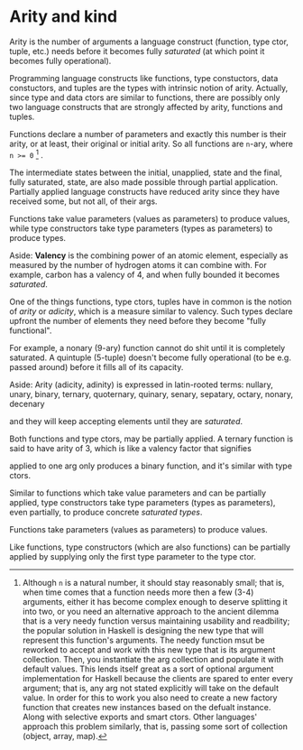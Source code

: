 # Arity and kind

Arity is the number of arguments a language construct (function, type ctor, tuple, etc.) needs before it becomes fully *saturated* (at which point it becomes fully operational).

Programming language constructs like functions, type constuctors, data constuctors, and tuples are the types with intrinsic notion of arity. Actually, since type and data ctors are similar to functions, there are possibly only two language constructs that are strongly affected by arity, functions and tuples.

Functions declare a number of parameters and exactly this number is their arity, or at least, their original or initial arity. So all functions are `n`-ary, where `n >= 0` [^1] .

The intermediate states between the initial, unapplied, state and the final, fully saturated, state, are also made possible through partial application. Partially applied language constructs have reduced arity since they have received some, but not all, of their args.



Functions take value parameters (values as parameters) to produce values, while type constructors take type parameters (types as parameters) to produce types.

Aside: **Valency** is the combining power of an atomic element, especially as measured by the number of hydrogen atoms it can combine with. For example, carbon has a valency of 4, and when fully bounded it becomes *saturated*.

One of the things functions, type ctors, tuples have in common is the notion of *arity* or *adicity*, which is a measure similar to valency. Such types declare upfront the number of elements they need before they become "fully functional".

For example, a nonary (9-ary) function cannot do shit until it is completely saturated. A quintuple (5-tuple) doesn't become fully operational (to be e.g. passed around) before it fills all of its capacity.

Aside: Arity (adicity, adinity) is expressed in latin-rooted terms: nullary, unary, binary, ternary, quoternary, quinary, senary, sepatary, octary, nonary, decenary

and they will keep accepting elements until they are *saturated*.


Both functions and type ctors, may be partially applied. A ternary function is said to have arity of 3, which is like a valency factor that signifies 



applied to one arg only produces a binary function, and it's similar with type ctors. 

Similar to functions which take value parameters and can be partially applied, type constructors take type parameters (types as parameters), even partially, to produce concrete *saturated types*.



Functions take parameters (values as parameters) to produce values. 

Like functions, type constructors (which are also functions) can be partially applied by supplying only the first type parameter to the type ctor.





[^1]: Although `n` is a natural number, it should stay reasonably small; that is, when time comes that a function needs more then a few (3-4) arguments, either it has become complex enough to deserve splitting it into two, or you need an alternative approach to the ancient dilemma that is a very needy function versus maintaining usability and readbility; the popular solution in Haskell is designing the new type that will represent this function's arguments. The needy function msut be reworked to accept and work with this new type that is its argument collection. Then, you instantiate the arg collection and populate it with default values. This lends itself great as a sort of optional argument implementation for Haskell because the clients are spared to enter every argument; that is, any arg not stated explicitly will take on the default value. In order for this to work you also need to create a new factory function that creates new instances based on the defualt instance. Along with selective exports and smart ctors. Other languages' approach this problem similarly, that is, passing some sort of collection (object, array, map).

